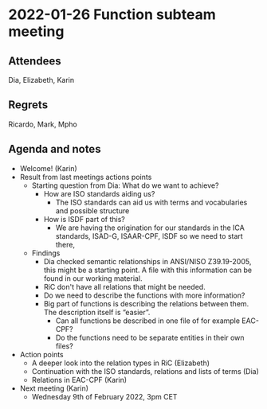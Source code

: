 <!-- Yay, no errors, warnings, or alerts! -->


# 2022-01-26 Function subteam meeting


## Attendees

Dia, Elizabeth, Karin


## Regrets

Ricardo, Mark, Mpho


## Agenda and notes



* Welcome! (Karin)
* Result from last meetings actions points
    * Starting question from Dia: What do we want to achieve?
        * How are ISO standards aiding us?
            * The ISO standards can aid us with terms and vocabularies and possible structure
        * How is ISDF part of this?
            * We are having the origination for our standards in the ICA standards, ISAD-G, ISAAR-CPF, ISDF so we need to start there, 
    * Findings
        * Dia checked semantic relationships in ANSI/NISO Z39.19-2005, this might be a starting point. A file with this information can be found in our working material.
        * RiC don't have all relations that might be needed. 
        * Do we need to describe the functions with more information?
        * Big part of functions is describing the relations between them. The description itself is “easier”.
            * Can all functions be described in one file of for example EAC-CPF?
            * Do the functions need to be separate entities in their own files?
* Action points
    * A deeper look into the relation types in RiC (Elizabeth)
    * Continuation with the ISO standards, relations and lists of terms (Dia)
    * Relations in EAC-CPF (Karin)
* Next meeting (Karin)
    * Wednesday 9th of February 2022, 3pm CET
